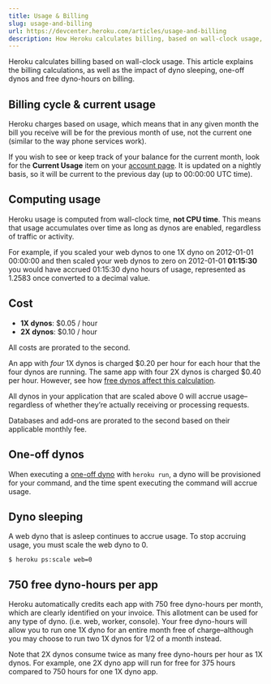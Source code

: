 ```yaml
---
title: Usage & Billing
slug: usage-and-billing
url: https://devcenter.heroku.com/articles/usage-and-billing
description: How Heroku calculates billing, based on wall-clock usage, and the impact of dyno sleeping and free dyno-hours.
---
```


Heroku calculates billing based on wall-clock usage. This article explains the billing calculations, as well as the impact of dyno sleeping, one-off dynos and free dyno-hours on billing.

## Billing cycle & current usage

Heroku charges based on usage, which means that in any given month the bill you receive will be for the previous month of use, not the current one (similar to the way phone services work).

If you wish to see or keep track of your balance for the current month, look for the **Current Usage** item on your [account page](https://dashboard.heroku.com/account). It is updated on a nightly basis, so it will be current to the previous day (up to 00:00:00 UTC time).

## Computing usage

Heroku usage is computed from wall-clock time, **not CPU time**. This means that usage accumulates over time as long as dynos are enabled, regardless of traffic or activity.

For example, if you scaled your web dynos to one 1X dyno on 2012-01-01 00:00:00 and then scaled your web dynos to zero on 2012-01-01 **01:15:30** you would have accrued 01:15:30 dyno hours of usage, represented as 1.2583 once converted to a decimal value.

## Cost
 
* **1X dynos**: $0.05 / hour
* **2X dynos**: $0.10 / hour 

All costs are prorated to the second.

An app with *four* 1X dynos is charged $0.20 per hour for each hour that the four dynos are running. The same app with four 2X dynos is charged $0.40 per hour. However, see how [free dynos affect this calculation](https://devcenter.heroku.com/articles/usage-and-billing#750-free-dyno-hours-per-app).

All dynos in your application that are scaled above 0 will accrue usage–regardless of whether they’re actually receiving or processing requests.

Databases and add-ons are prorated to the second based on their applicable monthly fee.
 
## One-off dynos

When executing a [one-off dyno](https://devcenter.heroku.com/articles/one-off-dynos) with `heroku run`, a dyno will be provisioned for your command, and the time spent executing the command will accrue usage.

## Dyno sleeping

A web dyno that is asleep continues to accrue usage. To stop accruing usage, you must scale the web dyno to 0.

`$ heroku ps:scale web=0`

## 750 free dyno-hours per app

Heroku automatically credits each app with 750 free dyno-hours per month, which are clearly identified on your invoice. This allotment can be used for any type of dyno. (i.e. web, worker, console). Your free dyno-hours will allow you to run one 1X dyno for an entire month free of charge–although you may choose to run two 1X dynos for 1/2 of a month instead.

Note that 2X dynos consume twice as many free dyno-hours per hour as 1X dynos. For example, one 2X dyno app will run for free for 375 hours compared to 750 hours for one 1X dyno app.
